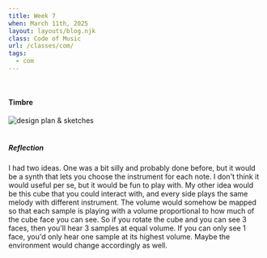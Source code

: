 ```yaml
---
title: Week 7
when: March 11th, 2025
layout: layouts/blog.njk
class: Code of Music
url: /classes/com/
tags:
  - com
---
```


<br>
  
#### Timbre

<div class="img-div">
<img class="blog-img" alt="design plan & sketches" src="https://cdn.glitch.me/d7ac8ce9-d6b5-4915-b92c-e6f0bf0d0c29/IMG_6574.jpg?v=1742078663002">
  </div>

<br>
 
##### Reflection

I had two ideas. One was a bit silly and probably done before, but it would be a synth that lets you choose the instrument
for each note. I don't think it would useful per se, but it would be fun to play with. My other idea 
would be this cube that you could interact with, and every side plays the same melody with different instrument. The volume would 
somehow be mapped so that each sample is playing with a volume proportional to how much of the cube face you can see. So if you rotate the cube and you 
can see 3 faces, then you'll hear 3 samples at equal volume. If you can only see 1 face, you'd only hear one sample at its highest volume. Maybe the environment would 
change accordingly as well. 